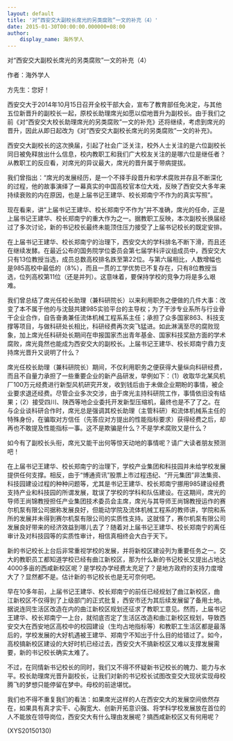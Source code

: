 ```yaml
---
layout: default
title: '对“西安交大副校长席光的另类腐败”一文的补充（4）'
date: 2015-01-30T00:00:00.000000+08:00
author:
    display_name: 海外学人
---
```


对“西安交大副校长席光的另类腐败”一文的补充（4）

作者：海外学人

方先生：您好！

西安交大于2014年10月15日召开全校干部大会，宣布了教育部任免决定，与其他五位新晋升的副校长一起，原校长助理席光如愿以偿地晋升为副校长。由于我们之前《对“西安交大校长助理席光的另类腐败”一文的补充》还将继续，考虑到席光的晋升，因此从即日起改为《对“西安交大副校长席光的另类腐败”一文的补充》。

西安交大副校长的这次换届，引起了社会广泛关注，校外人士关注的是六位副校长同日被免释放出什么信息，校内教职工和我们广大校友关注的是哪六位是继任者？从教职工的反应看，对席光的异议最大，席光的晋升属于带病提拔。

我们曾指出：“席光的发展经历，是一个不择手段晋升和学术腐败并存且不断深化的过程，他的故事演绎了一幕真实的中国高校官本位大戏，反映了西安交大多年来持续衰败的内在原因，也是上届书记王建华、校长郑南宁不作为的真实写照”。

现在看来，讲“上届书记王建华、校长郑南宁不作为”并不准确，席光的任命，正是上届书记王建华、校长郑南宁的重大作为之一。据教职工反映，本次副校长换届经过了多次讨论，新的书记校长最终未能顶住压力接受了上届书记校长的既定安排。

在上届书记王建华、校长郑南宁的治理下，西安交大的学科排名不断下滑，而且还在继续发酵。在最近公布的国务院学位委员会第七届学科评议组成员中，西安交大只有13位教授当选，成员总数高校排名跌至第22位。与第六届相比，人数增幅也是985高校中最低的（8%），而且一贯的工学优势已不复存在，只有8位教授当选，位列高校第11位（还是并列）。这意味着，要保持学校的竞争力将是多么艰难。

我们曾总结了席光任校长助理（兼科研院长）以来利用职务之便做的几件大事：改变了本不属于他的与沈鼓共建985实验平台的主导权；为了干涉专业系所与行业骨干企业合作，自告奋勇兼任流体机械工程系系主任；承担了众多国家863、科技支撑等项目，与做科研处长相比，科研经费再次突飞猛进。如此淋漓至尽的腐败现象，加上席光任科研处长期间在申报国家杰出青年基金、国家科技奖励方面的学术腐败，席光竟然也能成为西安交大的副校长。上届书记王建华、校长郑南宁鼎力支持席光晋升又说明了什么？

席光任校长助理（兼科研院长）期间，不仅利用职务之便获得大量纵向科研经费，而且不自量力承担了一些重要企业的新产品研发，举例如下：（1）收取华北某风机厂100万元经费进行新型风机研究开发，收到钱后由于未做企业期盼的事情，被企业要求退还经费。尽管企业多次交涉，由于席光主持科研院工作，事情依旧没有结果；（2）接受四川、陕西等地企业委托开发新型压缩机，最终也是不了了之。在与企业谈科研合作时，席光总是强调其校长助理（主管科研）和流体机械系主任的特殊身份，在骗取对方信任（先答应对方提出的性能指标要求）获得经费之后，却再也不敢提及性能指标一事。这不是欺骗是什么？不是学术腐败又是什么？

如今有了副校长头衔，席光又能干出何等惊天动地的事情呢？请广大读者朋友预测吧！

在上届书记王建华、校长郑南宁的治理下，学校产业集团和科技园并未给学校发展提供任何支撑。相反，由于“博通资讯”股票上市过程违纪、“开元集团”非法集资、科技园建设过程的种种问题等，尤其是书记王建华、校长郑南宁挪用985建设经费支持产业和科技园的所谓发展，耽误了学校的学科和队伍建设。在这期间，席光的导师王尚锦教授担任产业集团技术委员会主席，席光与其导师王尚锦教授运作的赛尔机泵有限公司据称发展良好，但能动学院及流体机械工程系的教师讲，学院和系所的发展并未得到赛尔机泵有限公司的实质性支持。这就怪了，赛尔机泵有限公司发展良好带来的经济效益到哪儿去了？随着对上届书记王建华、校长郑南宁的离任审计及对科技园等的实质性审计，相信真相终会大白于天下。

新的书记校长上台后非常重视学校的发展，并将新校区建设列为重要任务之一。交大的教职员工都知道学校已经有曲江新校区，那为什么新的书记校长又提出占地达4000多亩的西咸新校区呢？是学校办学经费太充足了？是地方政府的支持力度增大了？显然都不是。估计新的书记校长也是无可奈何吧。

早在10多年前，上届书记王建华、校长郑南宁的前任已经规划了曲江新校区，曲江新校区不仅得到了上级部门的正式批复，西安市还为其后续发展留了备用土地。据说连同生活区改造在内的曲江新校区规划还征求了教职工意见。然而，上届书记王建华、校长郑南宁一上台，就彻底否定了生活区改造和曲江新校区规划，导致西安交大在西安地区高校中的校园建设（生均占地指标等）和教职工生活区都是最落后的，学校发展的大好机遇被王建华、郑南宁不知出于什么目的给错过了。如今，高校搞新校区建设的大好时机已经过去，西安交大不搞新校区又难以支撑发展需要，新的书记校长确实太难了。

不过，在同情新书记校长的同时，我们又不得不怀疑新书记校长的魄力、能力与水平。校长助理席光晋升副校长，让我们对新的书记校长试图改变交大现状实现母校腾飞的梦想只能停留在梦中。母校的前途堪忧。

我们也不得不重复我们的看法：如果席光这样的人在西安交大的发展空间依然存在，如果具有真才实干、心胸宽大、创新开拓意识强、将学科学校发展放在首位的人不能放在领导岗位，西安交大有什么理由发展呢？搞西咸新校区又有何用呢？

(XYS20150130)

